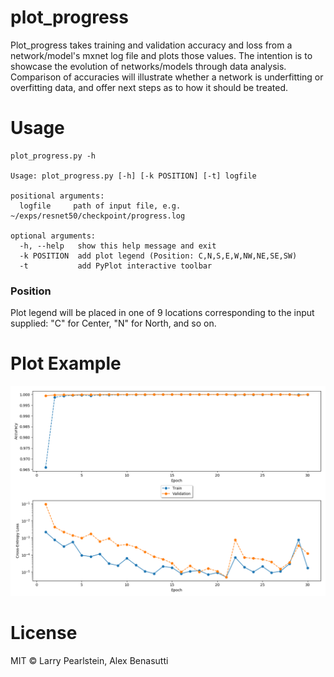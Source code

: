 # plot_progress

Plot_progress takes training and validation accuracy and loss from a network/model's mxnet log file and plots those values. The intention is to showcase the evolution of networks/models through data analysis. Comparison of accuracies will illustrate whether a network is underfitting or overfitting data, and offer next steps as to how it should be treated.

# Usage

```
plot_progress.py -h

Usage: plot_progress.py [-h] [-k POSITION] [-t] logfile

positional arguments:
  logfile     path of input file, e.g. ~/exps/resnet50/checkpoint/progress.log

optional arguments:
  -h, --help   show this help message and exit
  -k POSITION  add plot legend (Position: C,N,S,E,W,NW,NE,SE,SW)
  -t           add PyPlot interactive toolbar
```
### Position

Plot legend will be placed in one of 9 locations corresponding to the input supplied: "C" for Center, "N" for North, and so on.

# Plot Example
![Example Figure](plot_progress_fig.png)

# License

MIT © Larry Pearlstein, Alex Benasutti

 



 
